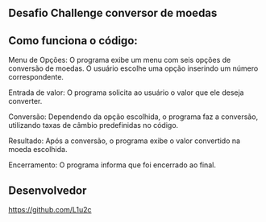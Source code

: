 ## Desafio Challenge conversor de moedas

## Como funciona o código:

Menu de Opções: O programa exibe um menu com seis opções de conversão de moedas. O usuário escolhe uma opção inserindo um número correspondente.

Entrada de valor: O programa solicita ao usuário o valor que ele deseja converter.

Conversão: Dependendo da opção escolhida, o programa faz a conversão, utilizando taxas de câmbio predefinidas no código.

Resultado: Após a conversão, o programa exibe o valor convertido na moeda escolhida.

Encerramento: O programa informa que foi encerrado ao final.

## Desenvolvedor

https://github.com/L1u2c
